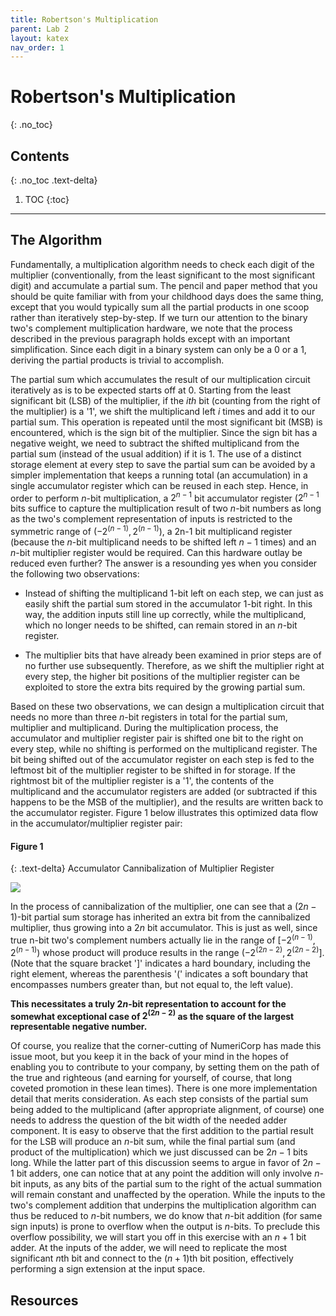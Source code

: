 ```yaml
---
title: Robertson's Multiplication
parent: Lab 2
layout: katex
nav_order: 1
---
```


# Robertson's Multiplication
{: .no_toc}

## Contents
{: .no_toc .text-delta}

1. TOC
{:toc}

---

## The Algorithm

Fundamentally, a multiplication algorithm needs to check each digit of the multiplier (conventionally, from the least significant to the most significant digit) and accumulate a partial sum.
The pencil and paper method that you should be quite familiar with from your childhood days does the same thing,
except that you would typically sum all the partial products in one scoop rather than iteratively step-by-step.
If we turn our attention to the binary two's complement multiplication hardware, we note that the process described in the previous paragraph holds except with an important simplification.
Since each digit in a binary system can only be a 0 or a 1, deriving the partial products is trivial to accomplish.

The partial sum which accumulates the result of our multiplication circuit iteratively as is to be expected starts off at 0.
Starting from the least significant bit (LSB) of the multiplier, if the $ith$ bit (counting from the right of the multiplier) is a '1', we shift the multiplicand left $i$ times and add it to our partial sum.
This operation is repeated until the most significant bit (MSB) is encountered, which is the sign bit of the multiplier.
Since the sign bit has a negative weight, we need to subtract the shifted multiplicand from the partial sum (instead of the usual addition) if it is 1.
The use of a distinct storage element at every step to save the partial sum can be avoided by a simpler implementation that keeps a running total (an accumulation) in a single accumulator register which can be reused in each step.
Hence, in order to perform $n$-bit multiplication, a $2^{n-1}$ bit accumulator register ($2^{n-1}$ bits suffice to capture the multiplication result of two $n$-bit numbers as long as the two's complement representation of inputs is restricted to the symmetric range of $(-2^{(n-1)}, 2^{(n-1)})$, a 2n-1 bit multiplicand register (because the $n$-bit multiplicand needs to be shifted left $n-1$ times) and an $n$-bit multiplier register would be required.
Can this hardware outlay be reduced even further? 
The answer is a resounding yes when you consider the following two observations:

- Instead of shifting the multiplicand 1-bit left on each step, we can just as easily shift the partial sum stored in the accumulator 1-bit right.
In this way, the addition inputs still line up correctly, while the multiplicand, which no longer needs to be shifted, can remain stored in an $n$-bit register.

- The multiplier bits that have already been examined in prior steps are of no further use subsequently.
Therefore, as we shift the multiplier right at every step, the higher bit positions of the multiplier register can be exploited to store the extra bits required by the growing partial sum.

Based on these two observations, we can design a multiplication circuit that needs no more than three $n$-bit registers in total for the partial sum, multiplier and multiplicand.
During the multiplication process, the accumulator and multiplier register pair is shifted one bit to the right on every step, while no shifting is performed on the multiplicand register.
The bit being shifted out of the accumulator register on each step is fed to the leftmost bit of the multiplier register to be shifted in for storage.
If the rightmost bit of the multiplier register is a '1', the contents of the multiplicand and the accumulator registers are added (or subtracted if this happens to be the MSB of the multiplier), and the results are written back to the accumulator register.
Figure 1 below illustrates this optimized data flow in the accumulator/multiplier register pair:

#### Figure 1

{: .text-delta}
Accumulator Cannibalization of Multiplier Register

![](../../../assets/lab2/figure1.png)

In the process of cannibalization of the multiplier, one can see that a $(2n-1)$-bit partial sum storage has inherited an extra bit from the cannibalized multiplier, thus growing into a $2n$ bit accumulator.
This is just as well, since true n-bit two's complement numbers actually lie in the range of $[-2^{(n-1)}, 2^{(n-1)})$ whose product will produce results in the range $(-2^{(2n-2)}, 2^{(2n-2)}]$.
(Note that the square bracket ']' indicates a hard boundary, including the right element, whereas the parenthesis '(' indicates a soft boundary that encompasses numbers greater than, but not equal to, the left value).

**This necessitates a truly $2n$-bit representation to account for the somewhat exceptional case of $2^{(2n-2)}$ as the square of the largest representable negative number.**

Of course, you realize that the corner-cutting of NumeriCorp has made this issue moot, but you keep it in the back of your mind in the hopes of enabling you to contribute to your company, by setting them on the path of the true and righteous (and earning for yourself, of course, that long coveted promotion in these lean times).
There is one more implementation detail that merits consideration. As each step consists of the partial sum being added to the multiplicand (after appropriate alignment, of course) one needs to address the question of the bit width of the needed adder component.
It is easy to observe that the first addition to the partial result for the LSB will produce an $n$-bit sum, while the final partial sum (and product of the multiplication) which we just discussed can be $2n-1$ bits long.
While the latter part of this discussion seems to argue in favor of $2n-1$ bit adders, one can notice that at any point the addition will only involve $n$-bit inputs, as any bits of the partial sum to the right of the actual summation will remain constant and unaffected by the operation.
While the inputs to the two's complement addition that underpins the multiplication algorithm can thus be reduced to $n$-bit numbers, we do know that $n$-bit addition (for same sign inputs) is prone to overflow when the output is $n$-bits.
To preclude this overflow possibility, we will start you off in this exercise with an $n+1$ bit adder.
At the inputs of the adder, we will need to replicate the most significant $n$th bit and connect to the $(n+1)$th bit position, effectively performing a sign extension at the input space.

## Resources
